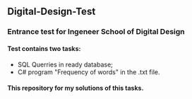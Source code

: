 ## Digital-Design-Test
### Entrance test for Ingeneer School of Digital Design
#### Test contains two tasks:
* SQL Querries in ready database;
* C# program "Frequency of words" in the .txt file.  
  
#### This repository for my solutions of this tasks.
